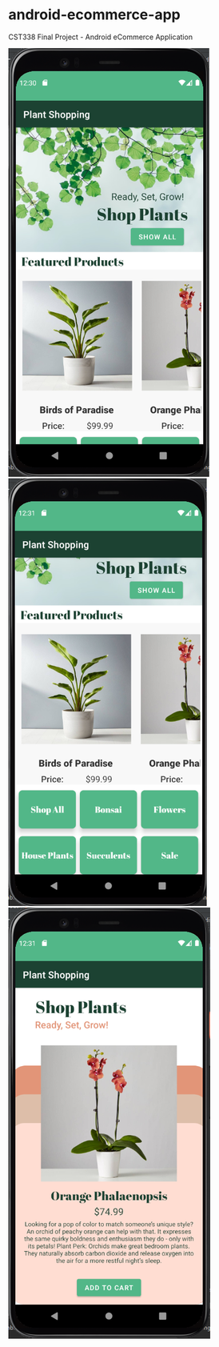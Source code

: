 # android-ecommerce-app
CST338 Final Project - Android eCommerce Application

![home](https://github.com/ashleyteraishi/android-ecommerce-app/blob/master/screenshots/home.png?raw=true)
![home2](https://github.com/ashleyteraishi/android-ecommerce-app/blob/master/screenshots/home2.png?raw=true)
![product](https://github.com/ashleyteraishi/android-ecommerce-app/blob/master/screenshots/product.png?raw=true)
